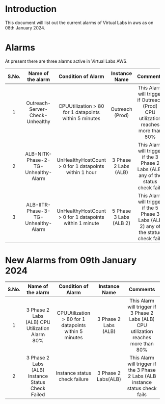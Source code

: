 # Introduction 
This document will list out the current alarms of Virtual Labs in aws as on 08th January 2024.

# Alarms 
At present there are three alarms active in Virtual Labs AWS. 

S.No.| Name of the alarm | Condition of Alarm| Instance Name | Comments|
| :---------:| :---------:| :--------:| :--------:| :--------:|
|1| Outreach-Server-Check-Unhealthy | CPUUtilization > 80 for 1 datapoints within 5 minutes | Outreach (Prod) | This Alarm will trigger if Outreach (Prod) CPU utilization reaches more than 80%| 
|2|ALB-NITK-Phase-2-TG-Unhealthy-Alarm | UnHealthyHostCount > 0 for 1 datapoints within 1 hour | 3 Phase 2 Labs (ALB) | This Alarm will trigger if the 3 Phase 2 Labs (ALB) any of the status check fails|
|3|ALB-IITR-Phase-3-TG-Unhealthy-Alarm | UnHealthyHostCount > 0 for 1 datapoints within 1 minute | 5 Phase 3 Labs (ALB 2)| This Alarm will trigger if the 5 Phase 3 Labs (ALB 2) any of the status check fails


# New Alarms from 09th January 2024
S.No.| Name of the alarm | Condition of Alarm| Instance Name | Comments|
| :---------:| :---------:| :--------:| :--------:| :--------:|
|1| 3 Phase 2 Labs (ALB) CPU Utilization Alarm 80% | CPUUtilization > 80 for 1 datapoints within 5 minutes | 3 Phase 2 Labs (ALB) | This Alarm will trigger if 3 Phase 2 Labs (ALB) CPU utilization reaches more than 80%| 
|2| 3 Phase 2 Labs (ALB) Instance Status Check Failed|Instance status check failure|3 Phase 2 Labs(ALB)|This Alarm will trigger if the 3 Phase 2 Labs (ALB instance status check fails|





